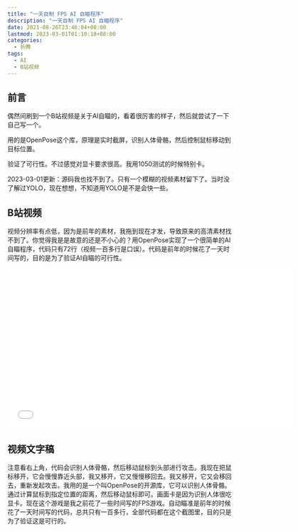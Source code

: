 ```yaml
---
title: "一天自制 FPS AI 自瞄程序"
description: "一天自制 FPS AI 自瞄程序"
date: 2021-08-26T23:46:04+08:00
lastmod: 2023-03-01T01:10:18+08:00
categories:
  - 折腾
tags:
  - AI
  - B站视频
---
```


## 前言

偶然间刷到一个B站视频是关于AI自瞄的，看着很厉害的样子，然后就尝试了一下自己写一个。

用的是OpenPose这个库，原理是实时截屏，识别人体骨骼，然后控制鼠标移动到目标位置。

验证了可行性。不过感觉对显卡要求很高。我用1050测试的时候特别卡。

2023-03-01更新：源码我也找不到了。只有一个模糊的视频素材留下了。当时没了解过YOLO，现在想想，不知道用YOLO是不是会快一些。

## B站视频

视频分辨率有点低，因为是前年的素材，我拖到现在才发，导致原来的高清素材找不到了。你觉得我是是故意的还是不小心的？用OpenPose实现了一个很简单的AI自瞄程序，代码只有72行（视频一百多行是口误）。代码是前年的时候花了一天时间写的，目的是为了验证AI自瞄的可行性。

<iframe style="height:360px;width:640px" src="//player.bilibili.com/player.html?aid=352846910&bvid=BV1FX4y1D7Ck&cid=1031990834&page=1&autoplay=0" scrolling="no" border="0" frameborder="no" framespacing="0" allowfullscreen="true"> </iframe>

## 视频文字稿

注意看右上角，代码会识别人体骨骼，然后移动鼠标到头部进行攻击。我现在把鼠标移开，它会慢慢靠近头部，我又移开，它又慢慢移回去。我又移开，它又会移回去，重新发起攻击。我用的是一个叫OpenPose的开源库，它可以识别人体骨骼。通过计算鼠标到指定位置的距离，然后移动鼠标即可。画面卡是因为识别人体很吃显卡。现在这个游戏是我之前花了一些时间写的FPS游戏。自动瞄准是前年的时候花了一天时间写的代码，总共只有一百多行，全部代码都在这个截图里，目的只是为了验证这是可行的。
